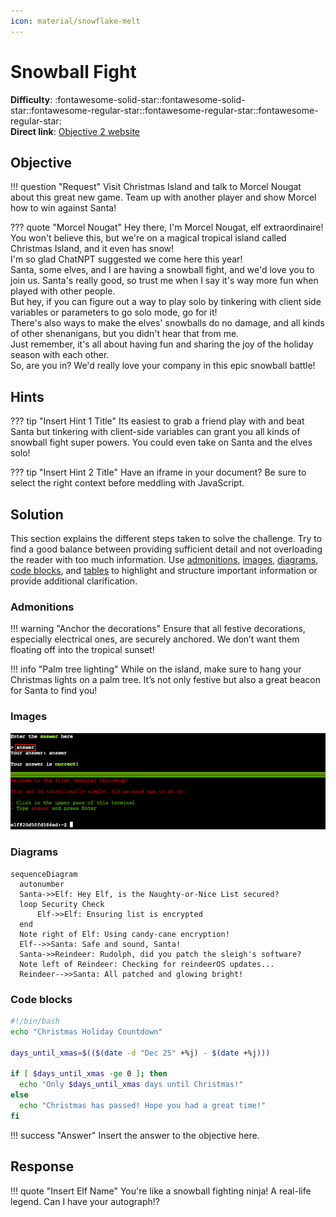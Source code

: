 ```yaml
---
icon: material/snowflake-melt
---
```


# Snowball Fight

**Difficulty**: :fontawesome-solid-star::fontawesome-solid-star::fontawesome-regular-star::fontawesome-regular-star::fontawesome-regular-star:<br/>
**Direct link**: [Objective 2 website](https://.../)

## Objective

!!! question "Request"
    Visit Christmas Island and talk to Morcel Nougat about this great new game. Team up with another player and show Morcel how to win against Santa!

??? quote "Morcel Nougat"
    Hey there, I'm Morcel Nougat, elf extraordinaire!<br>
    You won't believe this, but we're on a magical tropical island called Christmas Island, and it even has snow!<br>
    I'm so glad ChatNPT suggested we come here this year!<br>
    Santa, some elves, and I are having a snowball fight, and we'd love you to join us. Santa's really good, so trust me when I say it's way more fun when played with other people.<br>
    But hey, if you can figure out a way to play solo by tinkering with client side variables or parameters to go solo mode, go for it!<br>
    There's also ways to make the elves' snowballs do no damage, and all kinds of other shenanigans, but you didn't hear that from me.<br>
    Just remember, it's all about having fun and sharing the joy of the holiday season with each other.<br>
    So, are you in? We'd really love your company in this epic snowball battle!

## Hints

??? tip "Insert Hint 1 Title"
    Its easiest to grab a friend play with and beat Santa but tinkering with client-side variables can grant you all kinds of snowball fight super powers. You could even take on Santa and the elves solo!

??? tip "Insert Hint 2 Title"
    Have an iframe in your document? Be sure to select the right context before meddling with JavaScript.

## Solution

This section explains the different steps taken to solve the challenge. Try to find a good balance between providing sufficient detail and not overloading the reader with too much information. Use [admonitions](https://squidfunk.github.io/mkdocs-material/reference/admonitions/), [images](https://squidfunk.github.io/mkdocs-material/reference/images/), [diagrams](https://squidfunk.github.io/mkdocs-material/reference/diagrams/), [code blocks](https://squidfunk.github.io/mkdocs-material/reference/code-blocks/), and [tables](https://squidfunk.github.io/mkdocs-material/reference/data-tables/) to highlight and structure important information or provide additional clarification.

### Admonitions

!!! warning "Anchor the decorations"
    Ensure that all festive decorations, especially electrical ones, are securely anchored. We don’t want them floating off into the tropical sunset!

!!! info "Palm tree lighting"
    While on the island, make sure to hang your Christmas lights on a palm tree. It’s not only festive but also a great beacon for Santa to find you!

### Images

![Terminal output](../img/objectives/o2/terminal_output_o2.png)

### Diagrams

```mermaid
sequenceDiagram
  autonumber
  Santa->>Elf: Hey Elf, is the Naughty-or-Nice List secured?
  loop Security Check
      Elf->>Elf: Ensuring list is encrypted
  end
  Note right of Elf: Using candy-cane encryption!
  Elf-->>Santa: Safe and sound, Santa!
  Santa->>Reindeer: Rudolph, did you patch the sleigh's software?
  Note left of Reindeer: Checking for reindeerOS updates...
  Reindeer-->>Santa: All patched and glowing bright!
```

### Code blocks

```bash linenums="1" hl_lines="7" title="Countdown script (with line 7 highlighted)"
#!/bin/bash
echo "Christmas Holiday Countdown"

days_until_xmas=$(($(date -d "Dec 25" +%j) - $(date +%j)))

if [ $days_until_xmas -ge 0 ]; then
  echo "Only $days_until_xmas days until Christmas!"
else
  echo "Christmas has passed! Hope you had a great time!"
fi
```

!!! success "Answer"
    Insert the answer to the objective here.

## Response

!!! quote "Insert Elf Name"
    You're like a snowball fighting ninja! A real-life legend. Can I have your autograph!?
